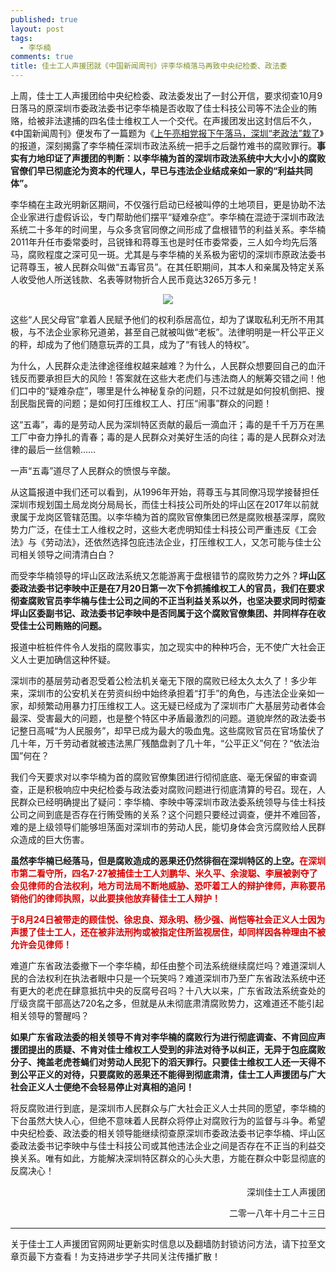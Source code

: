 ```yaml
---
published: true
layout: post
tags:
  - 李华楠
comments: true
title: 佳士工人声援团就《中国新闻周刊》评李华楠落马再致中央纪检委、政法委
---
```



上周，佳士工人声援团给中央纪检委、政法委发出了一封公开信，要求彻查10月9日落马的原深圳市委政法委书记李华楠是否收取了佳士科技公司等不法企业的贿赂，给被非法逮捕的四名佳士维权工人一个交代。在声援团发出这封信后不久，《中国新闻周刊》便发布了一篇题为《[上午亮相党报下午落马，深圳“老政法”栽了](https://view.inews.qq.com/w/WXN2018101900666300)》的报道，深刻揭露了李华楠任深圳市政法系统一把手之后罄竹难书的腐败罪行。**事实有力地印证了声援团的判断：以李华楠为首的深圳市政法系统中大大小小的腐败官僚们早已彻底沦为资本的代理人，早已与违法企业结成亲如一家的“利益共同体”。**

李华楠在主政光明新区期间，不仅强行启动已经被叫停的土地项目，更是协助不法企业家进行虚假诉讼，专门帮助他们摆平“疑难杂症”。李华楠在混迹于深圳市政法系统二十多年的时间里，与众多贪官同僚之间形成了盘根错节的利益关系。李华楠2011年升任市委常委时，吕锐锋和蒋尊玉也是时任市委常委，三人如今均先后落马，腐败程度之深可见一斑。尤其是与李华楠的关系极为密切的深圳市原政法委书记蒋尊玉，被人民群众叫做“五毒官员”。在其任职期间，其本人和亲属及特定关系人收受他人所送钱款、名表等财物折合人民币竟达3265万多元！

<p align="center"> <img src="https://i.loli.net/2018/10/09/5bbcb74d317c9.jpg"> </p>


这些“人民父母官”拿着人民赋予他们的权利忝居高位，却为了谋取私利无所不用其极，与不法企业家称兄道弟，甚至自己就被叫做“老板”。法律明明是一杆公平正义的秤，却成为了他们随意玩弄的工具，成为了“有钱人的特权”。

为什么，人民群众走法律途径维权越来越难？为什么，人民群众想要回自己的血汗钱反而要承担巨大的风险！答案就在这些大老虎们与违法商人的觥筹交错之间！他们口中的“疑难杂症”，哪里是什么神秘复杂的问题，只不过就是如何投机倒把、搜刮民脂民膏的问题；是如何打压维权工人、打压“闹事”群众的问题！

这“五毒”，毒的是劳动人民为深圳特区贡献的最后一滴血汗；毒的是千千万万在黑工厂中奋力挣扎的青春；毒的是人民群众对美好生活的向往；毒的是人民群众对法律的最后一丝信赖……

一声“五毒”道尽了人民群众的愤恨与辛酸。

从这篇报道中我们还可以看到，从1996年开始，蒋尊玉与其同僚冯现学接替担任深圳市规划国土局龙岗分局局长，而佳士科技公司所处的坪山区在2017年以前就隶属于龙岗区管辖范围。以李华楠为首的腐败官僚集团已然是腐败根基深厚，腐败势力广泛，在佳士工人维权之时，这些大老虎明知佳士科技公司严重违反《工会法》与《劳动法》，还依然选择包庇违法企业，打压维权工人，又怎可能与佳士公司相关领导之间清清白白？

而受李华楠领导的坪山区政法系统又怎能游离于盘根错节的腐败势力之外？**坪山区委政法委书记李映中正是在7月20日第一次下令抓捕维权工人的官员，我们在要求彻查腐败官员李华楠与佳士公司之间的不正当利益关系以外，也坚决要求同时彻查坪山区委副书记、政法委书记李映中是否同属于这个腐败官僚集团、并同样存在收受佳士公司贿赂的问题。**

报道中桩桩件件令人发指的腐败事实，加之现实中的种种巧合，无不使广大社会正义人士更加确信这种怀疑。


深圳市的基层劳动者忍受着公检法机关毫无下限的腐败已经太久太久了！多少年来，深圳市的公安机关在劳资纠纷中始终承担着“打手”的角色，与违法企业亲如一家，却频繁动用暴力打压维权工人。这无疑已经成为了深圳市广大基层劳动者体会最深、受害最大的问题，也是整个特区中矛盾最激烈的问题。道貌岸然的政法委书记整日高喊“为人民服务”，却早已成为最大的吸血鬼。这些腐败官员在官场蛰伏了几十年，万千劳动者就被违法黑厂残酷盘剥了几十年，“公平正义”何在？“依法治国”何在？


我们今天要求对以李华楠为首的腐败官僚集团进行彻彻底底、毫无保留的审查调查，正是积极响应中央纪检委与政法委对腐败问题进行彻底清算的号召。现在，人民群众已经明确提出了疑问：李华楠、李映中等深圳市政法委系统领导与佳士科技公司之间到底是否存在行贿受贿的关系？这个问题只要经过调查，便并不难回答，难的是上级领导们能够坦荡面对深圳市的劳动人民，能切身体会贪污腐败给人民群众造成的巨大伤害。

**虽然李华楠已经落马，但是腐败造成的恶果还仍然徘徊在深圳特区的上空。**<b><font color="dd0000">在深圳市第二看守所，四名7·27被捕佳士工人刘鹏华、米久平、余浚聪、李展被剥夺了会见律师的合法权利，地方司法局不断地威胁、恐吓着工人的辩护律师，声称要吊销他们的律师执照，以此要挟他放弃替佳士工人辩护！</font></b>

<b><font color="dd0000">于8月24日被带走的顾佳悦、徐忠良、郑永明、杨少强、尚恺等社会正义人士因为声援了佳士工人，还在被非法刑拘或被指定住所监视居住，却同样因各种理由不被允许会见律师！</font></b>


难道广东省政法委撤下一个李华楠，却任由整个司法系统继续腐烂吗？难道深圳人民的合法权利在执法者眼中只是一个玩笑吗？难道深圳市乃至广东省政法系统中还有更大的老虎在肆意抵抗中央的反腐号召吗？十八大以来，广东省政法系统查处的厅级贪腐干部高达720名之多，但就是从未彻底肃清腐败势力，这难道还不能引起相关领导的警醒吗？

**如果广东省政法委的相关领导不肯对李华楠的腐败行为进行彻底调查、不肯回应声援团提出的质疑、不肯对佳士维权工人受到的非法对待予以纠正，无异于包庇腐败分子、掩盖老虎苍蝇们对劳动人民犯下的滔天罪行。只要佳士维权工人还一天得不到公平正义的对待，只要腐败的恶果还不能得到彻底肃清，佳士工人声援团与广大社会正义人士便绝不会轻易停止对真相的追问！**

将反腐败进行到底，是深圳市人民群众与广大社会正义人士共同的愿望，李华楠的下台虽然大快人心，但绝不意味着人民群众将停止对腐败行为的监督与斗争。希望中央纪检委、政法委的相关领导能继续彻查原深圳市委政法委书记李华楠、坪山区委政法委书记李映中与佳士科技公司或其他违法企业之间是否存在不正当的利益交换关系。唯有如此，方能解决深圳特区群众的心头大患，方能在群众中彰显彻底的反腐决心！

<p align="right">深圳佳士工人声援团</p>
<p align="right">二零一八年十月二十三日</p>


---
关于佳士工人声援团官网网址更新实时信息以及翻墙防封锁访问方法，请下拉至文章页最下方查看！为支持进步学子共同关注传播扩散！
